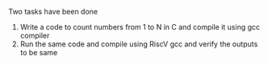 Two tasks have been done
  1. Write a code to count numbers from 1 to N in C and compile it using gcc compiler
  2. Run the same code and compile using RiscV gcc
and verify the outputs to be same

